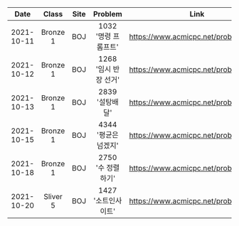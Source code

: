 | Date | Class | Site | Problem | Link | Tear |
|:--------:|:--------:|:--------:|:--------:|:--------:|:--------:|
| 2021-10-11 | Bronze 1 | BOJ | 1032 '명령 프롬프트' | https://www.acmicpc.net/problem/1032 |
| 2021-10-12 | Bronze 1 | BOJ | 1268 '임시 반장 선거' | https://www.acmicpc.net/problem/1268 |
| 2021-10-13 | Bronze 1 | BOJ | 2839 '설탕배달' | https://www.acmicpc.net/problem/2839 |
| 2021-10-15 | Bronze 1 | BOJ | 4344 '평균은 넘겠지' | https://www.acmicpc.net/problem/4344 |
| 2021-10-18 | Bronze 1 | BOJ | 2750 '수 정렬하기' | https://www.acmicpc.net/problem/2750 |
| 2021-10-20 | Sliver 5 | BOJ | 1427 '소트인사이트' | https://www.acmicpc.net/problem/2750 |
